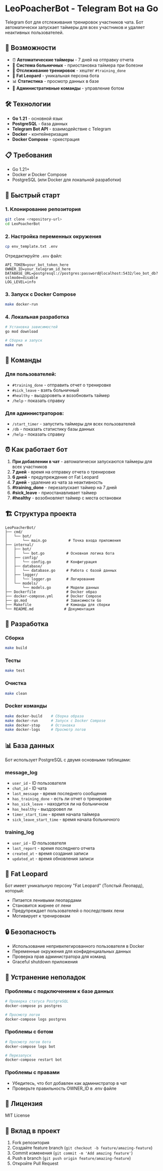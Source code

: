 # LeoPoacherBot - Telegram Bot на Go

Telegram бот для отслеживания тренировок участников чата. Бот автоматически запускает таймеры для всех участников и удаляет неактивных пользователей.

## 🚀 Возможности

- ⏰ **Автоматические таймеры** - 7 дней на отправку отчета
- 🏥 **Система больничных** - приостановка таймера при болезни
- 💪 **Отслеживание тренировок** - хештег `#training_done`
- 🦁 **Fat Leopard** - уникальная персона бота
- 📊 **Статистика** - просмотр данных в базе
- 🔧 **Административные команды** - управление ботом

## 🛠 Технологии

- **Go 1.21** - основной язык
- **PostgreSQL** - база данных
- **Telegram Bot API** - взаимодействие с Telegram
- **Docker** - контейнеризация
- **Docker Compose** - оркестрация

## 📋 Требования

- Go 1.21+
- Docker и Docker Compose
- PostgreSQL (или Docker для локальной разработки)

## 🚀 Быстрый старт

### 1. Клонирование репозитория
```bash
git clone <repository-url>
cd LeoPoacherBot
```

### 2. Настройка переменных окружения
```bash
cp env_template.txt .env
```

Отредактируйте `.env` файл:
```env
API_TOKEN=your_bot_token_here
OWNER_ID=your_telegram_id_here
DATABASE_URL=postgresql://postgres:password@localhost:5432/leo_bot_db?sslmode=disable
LOG_LEVEL=info
```

### 3. Запуск с Docker Compose
```bash
make docker-run
```

### 4. Локальная разработка
```bash
# Установка зависимостей
go mod download

# Сборка и запуск
make run
```

## 📖 Команды

### Для пользователей:
- `#training_done` - отправить отчет о тренировке
- `#sick_leave` - взять больничный
- `#healthy` - выздороветь и возобновить таймер
- `/help` - показать справку

### Для администраторов:
- `/start_timer` - запустить таймеры для всех пользователей
- `/db` - показать статистику базы данных
- `/help` - показать справку

## ⏰ Как работает бот

1. **При добавлении в чат** - автоматически запускаются таймеры для всех участников
2. **7 дней** - время на отправку отчета о тренировке
3. **6 дней** - предупреждение от Fat Leopard
4. **7 дней** - удаление из чата за неактивность
5. **#training_done** - перезапускает таймер на 7 дней
6. **#sick_leave** - приостанавливает таймер
7. **#healthy** - возобновляет таймер с места остановки

## 🏗 Структура проекта

```
LeoPoacherBot/
├── cmd/
│   └── bot/
│       └── main.go          # Точка входа приложения
├── internal/
│   ├── bot/
│   │   └── bot.go          # Основная логика бота
│   ├── config/
│   │   └── config.go       # Конфигурация
│   ├── database/
│   │   └── database.go     # Работа с базой данных
│   ├── logger/
│   │   └── logger.go       # Логирование
│   └── models/
│       └── models.go       # Модели данных
├── Dockerfile              # Docker образ
├── docker-compose.yml      # Docker Compose
├── go.mod                  # Зависимости Go
├── Makefile                # Команды для сборки
└── README.md              # Документация
```

## 🔧 Разработка

### Сборка
```bash
make build
```

### Тесты
```bash
make test
```

### Очистка
```bash
make clean
```

### Docker команды
```bash
make docker-build    # Сборка образа
make docker-run      # Запуск с Docker Compose
make docker-stop     # Остановка
make docker-logs     # Просмотр логов
```

## 📊 База данных

Бот использует PostgreSQL с двумя основными таблицами:

### message_log
- `user_id` - ID пользователя
- `chat_id` - ID чата
- `last_message` - время последнего сообщения
- `has_training_done` - есть ли отчет о тренировке
- `has_sick_leave` - находится ли на больничном
- `has_healthy` - выздоровел ли
- `timer_start_time` - время начала таймера
- `sick_leave_start_time` - время начала больничного

### training_log
- `user_id` - ID пользователя
- `last_report` - время последнего отчета
- `created_at` - время создания записи
- `updated_at` - время обновления записи

## 🦁 Fat Leopard

Бот имеет уникальную персону "Fat Leopard" (Толстый Леопард), который:
- Питается ленивыми леопардами
- Становится жирнее от лени
- Предупреждает пользователей о последствиях лени
- Мотивирует к тренировкам

## 🔒 Безопасность

- Использование непривилегированного пользователя в Docker
- Переменные окружения для конфиденциальных данных
- Проверка прав администратора для команд
- Graceful shutdown приложения

## 🐛 Устранение неполадок

### Проблемы с подключением к базе данных
```bash
# Проверка статуса PostgreSQL
docker-compose ps postgres

# Просмотр логов
docker-compose logs postgres
```

### Проблемы с ботом
```bash
# Просмотр логов бота
docker-compose logs bot

# Перезапуск
docker-compose restart bot
```

### Проблемы с правами
- Убедитесь, что бот добавлен как администратор в чат
- Проверьте правильность OWNER_ID в .env файле

## 📝 Лицензия

MIT License

## 🤝 Вклад в проект

1. Fork репозитория
2. Создайте feature branch (`git checkout -b feature/amazing-feature`)
3. Commit изменения (`git commit -m 'Add amazing feature'`)
4. Push в branch (`git push origin feature/amazing-feature`)
5. Откройте Pull Request 